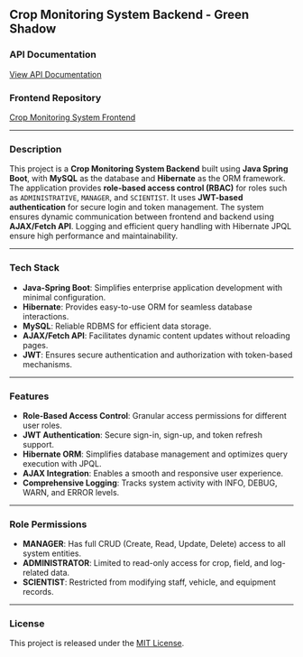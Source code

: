 ## Crop Monitoring System Backend - Green Shadow

### API Documentation
[View API Documentation](https://documenter.getpostman.com/view/36189302/2sAYBbc8KB)

### Frontend Repository
[Crop Monitoring System Frontend](https://github.com/kawodyaarachchige/Green_shadow_frontend.git)

---

### Description
This project is a **Crop Monitoring System Backend** built using **Java Spring Boot**, with **MySQL** as the database and **Hibernate** as the ORM framework. The application provides **role-based access control (RBAC)** for roles such as `ADMINISTRATIVE`, `MANAGER`, and `SCIENTIST`. It uses **JWT-based authentication** for secure login and token management. The system ensures dynamic communication between frontend and backend using **AJAX/Fetch API**. Logging and efficient query handling with Hibernate JPQL ensure high performance and maintainability.

---

### Tech Stack
- **Java-Spring Boot**: Simplifies enterprise application development with minimal configuration.
- **Hibernate**: Provides easy-to-use ORM for seamless database interactions.
- **MySQL**: Reliable RDBMS for efficient data storage.
- **AJAX/Fetch API**: Facilitates dynamic content updates without reloading pages.
- **JWT**: Ensures secure authentication and authorization with token-based mechanisms.

---

### Features
- **Role-Based Access Control**: Granular access permissions for different user roles.
- **JWT Authentication**: Secure sign-in, sign-up, and token refresh support.
- **Hibernate ORM**: Simplifies database management and optimizes query execution with JPQL.
- **AJAX Integration**: Enables a smooth and responsive user experience.
- **Comprehensive Logging**: Tracks system activity with INFO, DEBUG, WARN, and ERROR levels.

---

### Role Permissions

- **MANAGER**: Has full CRUD (Create, Read, Update, Delete) access to all system entities.
- **ADMINISTRATOR**: Limited to read-only access for crop, field, and log-related data.
- **SCIENTIST**: Restricted from modifying staff, vehicle, and equipment records.  

---

### License

This project is released under the [MIT License](LICENSE).



